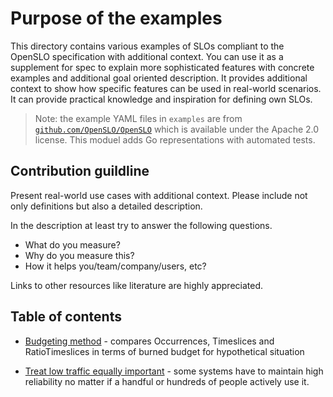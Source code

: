 # Purpose of the examples

This directory contains various examples of SLOs compliant to the OpenSLO specification with additional context. You can use it as a supplement for spec to explain more sophisticated features with concrete examples and additional goal oriented description. It provides additional context to show how specific features can be used in real-world scenarios. It can provide practical knowledge and inspiration for defining own SLOs.

> Note: the example YAML files in `examples` are from [`github.com/OpenSLO/OpenSLO`](https://github.com/OpenSLO/OpenSLO) which is available under the Apache 2.0 license. This moduel adds Go representations with automated tests.

## Contribution guildline

Present real-world use cases with additional context. Please include not only definitions but also a detailed description.

In the description at least try to answer the following questions.

- What do you measure?
- Why do you measure this?
- How it helps you/team/company/users, etc?

Links to other resources like literature are highly appreciated.

## Table of contents
<!-- List of examples with links to a specific directory and one-sentence description. -->

- [Budgeting method](budgeting-method/README.md) - compares Occurrences, Timeslices and RatioTimeslices
    in terms of burned budget for hypothetical situation

- [Treat low traffic equally important](treat-low-traffic-as-equally-important/README.md) -
    some systems have to maintain high reliability no matter if a handful or hundreds of people actively use it.
